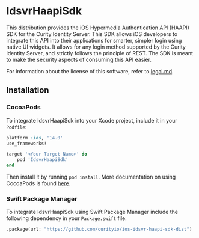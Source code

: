 # IdsvrHaapiSdk

This distribution provides the iOS Hypermedia Authentication API (HAAPI) SDK for the Curity Identity Server. This SDK allows iOS developers to integrate this API into their applications for smarter, simpler login using native UI widgets. It allows for any login method supported by the Curity Identity Server, and strictly follows the principle of REST. The SDK is meant to make the security aspects of consuming this API easier.

For information about the license of this software, refer to [legal.md](legal.md).

## Installation

### CocoaPods

To integrate IdsvrHaapiSdk into your Xcode project, include it in your `Podfile`:

``` ruby
platform :ios, '14.0'
use_frameworks!

target '<Your Target Name>' do
    pod 'IdsvrHaapiSdk'
end
```

Then install it by running `pod install`. More documentation on using CocoaPods is found [here](https://cocoapods.org).

### Swift Package Manager

To integrate IdsvrHaapiSdk using Swift Package Manager include the following dependency in your `Package.swift` file:

``` swift
.package(url: "https://github.com/curityio/ios-idsvr-haapi-sdk-dist")
```
